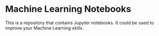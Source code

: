# Machine Learning Notebooks
This is a repository that contains Jupyter notebooks. It could be used to improve your Machine Learning skills.
